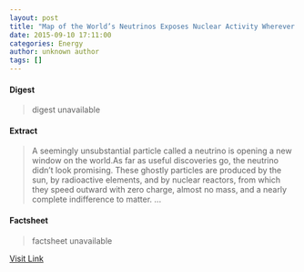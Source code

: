 ```yaml
---
layout: post
title: "Map of the World’s Neutrinos Exposes Nuclear Activity Wherever It’s Happening"
date: 2015-09-10 17:11:00
categories: Energy
author: unknown author
tags: []
---
```



#### Digest
>digest unavailable

#### Extract
>A seemingly unsubstantial particle called a neutrino is opening a new window on the world.As far as useful discoveries go, the neutrino didn’t look promising. These ghostly particles are produced by the sun, by radioactive elements, and by nuclear reactors, from which they speed outward with zero charge, almost no mass, and a nearly complete indifference to matter. ...

#### Factsheet
>factsheet unavailable

[Visit Link](http://www.technologyreview.com/news/541146/map-of-the-worlds-neutrinos-exposes-nuclear-activity-wherever-its-happening/)


